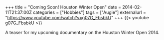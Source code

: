 +++
title = "Coming Soon! Houston Winter Open"
date = 2014-02-11T21:37:00Z
categories = ["Hobbies"]
tags = ["Augie"]
externalurl = "https://www.youtube.com/watch?v=g07G_FbsbkU"
+++
{{< youtube g07G_FbsbkU >}}

A teaser for my upcoming documentary on the Houston Winter Open 2014.